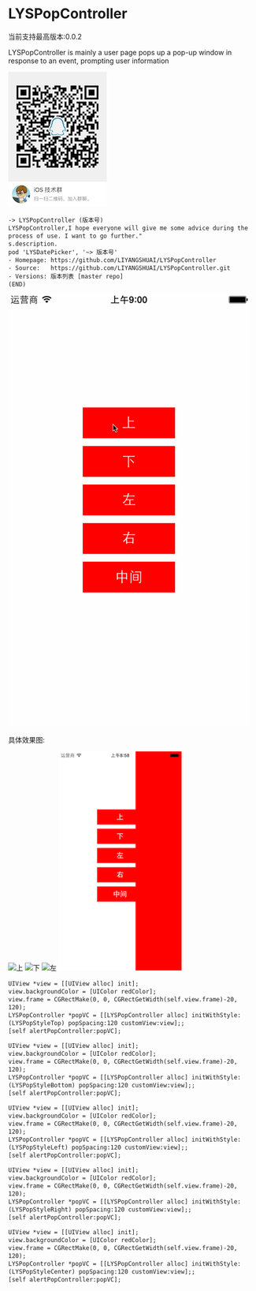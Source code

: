 # LYSPopController

当前支持最高版本:0.0.2

LYSPopController is mainly a user page pops up a pop-up window in response to an event, prompting user information

![iOS技术群群二维码](https://github.com/LIYANGSHUAI/LYSPopController/blob/master/resource/iOS技术群群二维码.JPG)

```objc
-> LYSPopController (版本号)
LYSPopController,I hope everyone will give me some advice during the process of use. I want to go further."
s.description.
pod 'LYSDatePicker', '~> 版本号'
- Homepage: https://github.com/LIYANGSHUAI/LYSPopController
- Source:   https://github.com/LIYANGSHUAI/LYSPopController.git
- Versions: 版本列表 [master repo]
(END)
```

![弹窗](https://github.com/LIYANGSHUAI/LYSPopController/blob/master/resource/弹窗.gif)

具体效果图:

![上](https://github.com/LIYANGSHUAI/LYSPopController/blob/master/resource/上.png)
![下](https://github.com/LIYANGSHUAI/LYSPopController/blob/master/resource/下.png)
![左](https://github.com/LIYANGSHUAI/LYSPopController/blob/master/resource/左.png)
![右](https://github.com/LIYANGSHUAI/LYSPopController/blob/master/resource/右.png)


```objc
UIView *view = [[UIView alloc] init];
view.backgroundColor = [UIColor redColor];
view.frame = CGRectMake(0, 0, CGRectGetWidth(self.view.frame)-20, 120);
LYSPopController *popVC = [[LYSPopController alloc] initWithStyle:(LYSPopStyleTop) popSpacing:120 customView:view];;
[self alertPopController:popVC];
```

```objc
UIView *view = [[UIView alloc] init];
view.backgroundColor = [UIColor redColor];
view.frame = CGRectMake(0, 0, CGRectGetWidth(self.view.frame)-20, 120);
LYSPopController *popVC = [[LYSPopController alloc] initWithStyle:(LYSPopStyleBottom) popSpacing:120 customView:view];;
[self alertPopController:popVC];
```

```objc
UIView *view = [[UIView alloc] init];
view.backgroundColor = [UIColor redColor];
view.frame = CGRectMake(0, 0, CGRectGetWidth(self.view.frame)-20, 120);
LYSPopController *popVC = [[LYSPopController alloc] initWithStyle:(LYSPopStyleLeft) popSpacing:120 customView:view];;
[self alertPopController:popVC];
```

```objc
UIView *view = [[UIView alloc] init];
view.backgroundColor = [UIColor redColor];
view.frame = CGRectMake(0, 0, CGRectGetWidth(self.view.frame)-20, 120);
LYSPopController *popVC = [[LYSPopController alloc] initWithStyle:(LYSPopStyleRight) popSpacing:120 customView:view];;
[self alertPopController:popVC];
```

```objc
UIView *view = [[UIView alloc] init];
view.backgroundColor = [UIColor redColor];
view.frame = CGRectMake(0, 0, CGRectGetWidth(self.view.frame)-20, 120);
LYSPopController *popVC = [[LYSPopController alloc] initWithStyle:(LYSPopStyleCenter) popSpacing:120 customView:view];;
[self alertPopController:popVC];
```
